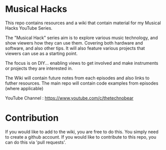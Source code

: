 # Musical Hacks

This repo contains resources and a wiki that contain material for my Musical Hacks YouTube Series.

The "Musical Hack" series aim is to explore various music technology, and show viewers how they can use them.
Covering both hardware and software, and also other tips.
It will also feature various projects that viewers can use as a starting point.

The focus is on DIY... enabling views to get involved and make instruments or projects they are interested in.


The Wiki will contain future notes from each episodes and also links to futher resources.
The main repo will contain code examples from episodes (where applicable)

YouTube Channel : https://www.youtube.com/c/thetechnobear

# Contribution

If you would like to add to the wiki, you are free to do this. You simply need to create a github account.
If you would like to contribute to this repo, you can do this via 'pull requests'.

